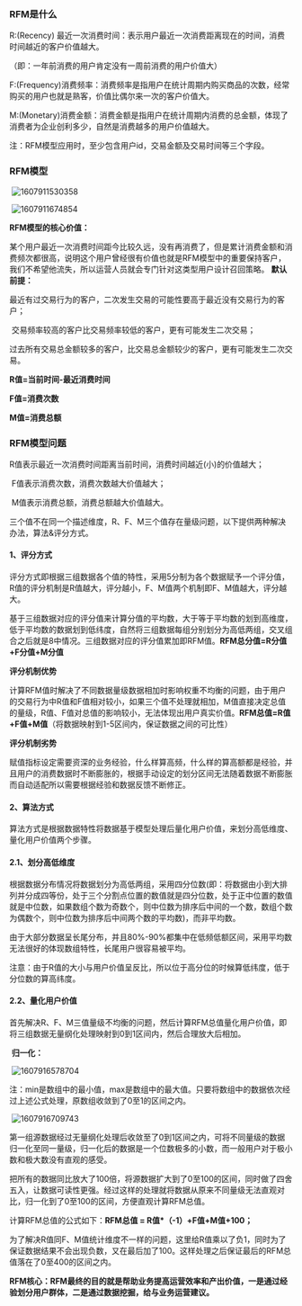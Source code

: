 ### RFM是什么

R:(Recency) 最近一次消费时间：表示用户最近一次消费距离现在的时间，消费时间越近的客户价值越大。

（即：一年前消费的用户肯定没有一周前消费的用户价值大）

F:(Frequency)消费频率：消费频率是指用户在统计周期内购买商品的次数，经常购买的用户也就是熟客，价值比偶尔来一次的客户价值大。

M:(Monetary)消费金额：消费金额是指用户在统计周期内消费的总金额，体现了消费者为企业创利多少，自然是消费越多的用户价值越大。

注：RFM模型应用时，至少包含用户id，交易金额及交易时间等三个字段。

### RFM模型

​	![1607911530358](E:\workSpace\bigdata\typora-user-images\1607911530358.png)

[^基于三个维度构建三维坐标系进行用户价值评分划级]: 

​	![1607911674854](E:\workSpace\bigdata\typora-user-images\1607911674854.png)

**RFM模型的核心价值：**

​	某个用户最近一次消费时间距今比较久远，没有再消费了，但是累计消费金额和消费频次都很高，说明这个用户曾经很有价值也就是RFM模型中的重要保持客户，我们不希望他流失，所以运营人员就会专门针对这类型用户设计召回策略。
**默认前提：**

​	最近有过交易行为的客户，二次发生交易的可能性要高于最近没有交易行为的客户；

​	交易频率较高的客户比交易频率较低的客户，更有可能发生二次交易；

​	过去所有交易总金额较多的客户，比交易总金额较少的客户，更有可能发生二次交易。

**R值=当前时间-最近消费时间**

**F值=消费次数**

**M值=消费总额**

### RFM模型问题

​	R值表示最近一次消费时间距离当前时间，消费时间越近(小)的价值越大；

​	F值表示消费次数，消费次数越大价值越大；

​	M值表示消费总额，消费总额越大价值越大。

三个值不在同一个描述维度，R、F、M三个值存在量级问题，以下提供两种解决办法，算法&评分方式。

#### 1、评分方式

​	评分方式即根据三组数据各个值的特性，采用5分制为各个数据赋予一个评分值，R值的评分机制是R值越大，评分越小，F、M值两个机制即F、M值越大，评分越大。

​	基于三组数据对应的评分值来计算分值的平均数，大于等于平均数的划到高维度，低于平均数的数据划到低纬度，自然将三组数据每组分别划分为高低两组，交叉组合之后就是8中情况。三组数据对应的评分值累加即RFM值。**RFM总分值=R分值+F分值+M分值**

**评分机制优势**

​	计算RFM值时解决了不同数据量级数据相加时影响权重不均衡的问题，由于用户的交易行为中R值和F值相对较小，如果三个值不处理就相加，M值直接决定总值的量级，R值、F值对总值的影响较小，无法体现出用户真实价值。**RFM总值=R值+F值+M值**（将数据映射到1-5区间内，保证数据之间的可比性）

**评分机制劣势**

​	赋值指标设定需要资深的业务经验，什么样算高频，什么样的算高额都是经验，并且用户的消费数据时不断膨胀的，根据手动设定的划分区间无法随着数据不断膨胀而自动适配所以需要根据经验和数据反馈不断修正。

#### 2、算法方式

​	算法方式是根据数据特性将数据基于模型处理后量化用户价值，来划分高低维度、量化用户价值两个步骤。

#### 2.1、划分高低维度

​	根据数据分布情况将数据划分为高低两组，采用四分位数(即：将数据由小到大排列并分成四等份，处于三个分割点位置的数值就是四分位数，处于正中位置的数值就是中位数，如果数组个数为奇数个，则中位数为排序后中间的一个数，数组个数为偶数个，则中位数为排序后中间两个数的平均数)，而非平均数。

​	由于大部分数据呈长尾分布，并且80%-90%都集中在低频低额区间，采用平均数无法很好的体现数组特性，长尾用户很容易被平均。

注意：由于R值的大小与用户价值呈反比，所以位于高分位的时候算低纬度，低于分位数的算高纬度。

#### 2.2、量化用户价值

​	首先解决R、F、M三值量级不均衡的问题，然后计算RFM总值量化用户价值，即将三组数据无量纲化处理映射到0到1区间内，然后合理放大后相加。

​	**归一化：**

​		![1607916578704](E:\workSpace\bigdata\typora-user-images\1607916578704.png)

注：min是数组中的最小值，max是数组中的最大值。只要将数组中的数据依次经过上述公式处理，原数组收敛到了0至1的区间之内。

​	![1607916709743](E:\workSpace\bigdata\typora-user-images\1607916709743.png)

[^随机生成样例数据]: 

​	第一组源数据经过无量纲化处理后收敛至了0到1区间之内，可将不同量级的数据归一化至同一量级，归一化后的数据是一个位数极多的小数，而一般用户对于极小数和极大数没有直观的感受。

​	把所有的数据同比放大了100倍，将源数据扩大到了0至100的区间，同时做了四舍五入，让数据可读性更强。经过这样的处理就将数据从原来不同量级无法直观对比，归一化到了0至100的区间，方便直观计算RFM总值。

计算RFM总值的公式如下：**RFM总值 = R值\*（-1）+F值+M值+100；**

​	为了解决R值同F、M值统计维度不一样的问题，这里给R值乘以了负1，同时为了保证数据结果不会出现负数，又在最后加了100。这样处理之后保证最后的RFM总值落在了0至400的区间之内。

**RFM核心：RFM最终的目的就是帮助业务提高运营效率和产出价值，一是通过经验划分用户群体，二是通过数据挖掘，给与业务运营建议。**

